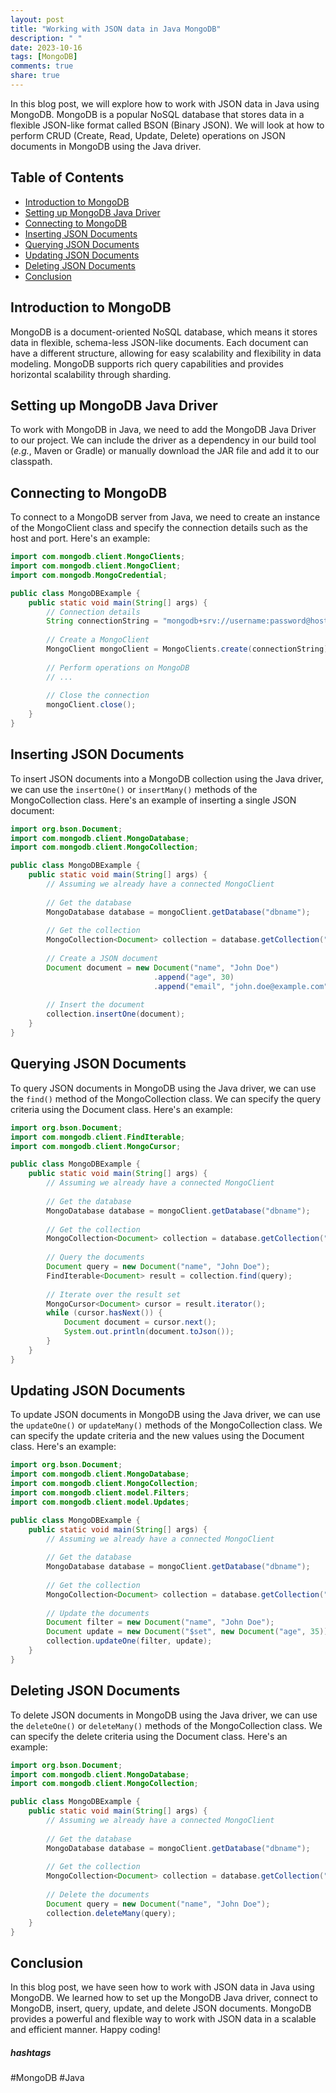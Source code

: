 ```yaml
---
layout: post
title: "Working with JSON data in Java MongoDB"
description: " "
date: 2023-10-16
tags: [MongoDB]
comments: true
share: true
---
```


In this blog post, we will explore how to work with JSON data in Java using MongoDB. MongoDB is a popular NoSQL database that stores data in a flexible JSON-like format called BSON (Binary JSON). We will look at how to perform CRUD (Create, Read, Update, Delete) operations on JSON documents in MongoDB using the Java driver.

## Table of Contents
- [Introduction to MongoDB](#introduction-to-mongodb)
- [Setting up MongoDB Java Driver](#setting-up-mongodb-java-driver)
- [Connecting to MongoDB](#connecting-to-mongodb)
- [Inserting JSON Documents](#inserting-json-documents)
- [Querying JSON Documents](#querying-json-documents)
- [Updating JSON Documents](#updating-json-documents)
- [Deleting JSON Documents](#deleting-json-documents)
- [Conclusion](#conclusion)

## Introduction to MongoDB

MongoDB is a document-oriented NoSQL database, which means it stores data in flexible, schema-less JSON-like documents. Each document can have a different structure, allowing for easy scalability and flexibility in data modeling. MongoDB supports rich query capabilities and provides horizontal scalability through sharding.

## Setting up MongoDB Java Driver

To work with MongoDB in Java, we need to add the MongoDB Java Driver to our project. We can include the driver as a dependency in our build tool (_e.g._, Maven or Gradle) or manually download the JAR file and add it to our classpath.

## Connecting to MongoDB

To connect to a MongoDB server from Java, we need to create an instance of the MongoClient class and specify the connection details such as the host and port. Here's an example:

```java
import com.mongodb.client.MongoClients;
import com.mongodb.client.MongoClient;
import com.mongodb.MongoCredential;

public class MongoDBExample {
    public static void main(String[] args) {
        // Connection details
        String connectionString = "mongodb+srv://username:password@host:port/dbname";
        
        // Create a MongoClient
        MongoClient mongoClient = MongoClients.create(connectionString);
        
        // Perform operations on MongoDB
        // ...
        
        // Close the connection
        mongoClient.close();
    }
}
```

## Inserting JSON Documents

To insert JSON documents into a MongoDB collection using the Java driver, we can use the `insertOne()` or `insertMany()` methods of the MongoCollection class. Here's an example of inserting a single JSON document:

```java
import org.bson.Document;
import com.mongodb.client.MongoDatabase;
import com.mongodb.client.MongoCollection;

public class MongoDBExample {
    public static void main(String[] args) {
        // Assuming we already have a connected MongoClient
        
        // Get the database
        MongoDatabase database = mongoClient.getDatabase("dbname");
        
        // Get the collection
        MongoCollection<Document> collection = database.getCollection("collectionname");
        
        // Create a JSON document
        Document document = new Document("name", "John Doe")
                                .append("age", 30)
                                .append("email", "john.doe@example.com");
        
        // Insert the document
        collection.insertOne(document);
    }
}
```

## Querying JSON Documents

To query JSON documents in MongoDB using the Java driver, we can use the `find()` method of the MongoCollection class. We can specify the query criteria using the Document class. Here's an example:

```java
import org.bson.Document;
import com.mongodb.client.FindIterable;
import com.mongodb.client.MongoCursor;

public class MongoDBExample {
    public static void main(String[] args) {
        // Assuming we already have a connected MongoClient
        
        // Get the database
        MongoDatabase database = mongoClient.getDatabase("dbname");
        
        // Get the collection
        MongoCollection<Document> collection = database.getCollection("collectionname");
        
        // Query the documents
        Document query = new Document("name", "John Doe");
        FindIterable<Document> result = collection.find(query);
        
        // Iterate over the result set
        MongoCursor<Document> cursor = result.iterator();
        while (cursor.hasNext()) {
            Document document = cursor.next();
            System.out.println(document.toJson());
        }
    }
}
```

## Updating JSON Documents

To update JSON documents in MongoDB using the Java driver, we can use the `updateOne()` or `updateMany()` methods of the MongoCollection class. We can specify the update criteria and the new values using the Document class. Here's an example:

```java
import org.bson.Document;
import com.mongodb.client.MongoDatabase;
import com.mongodb.client.MongoCollection;
import com.mongodb.client.model.Filters;
import com.mongodb.client.model.Updates;

public class MongoDBExample {
    public static void main(String[] args) {
        // Assuming we already have a connected MongoClient
        
        // Get the database
        MongoDatabase database = mongoClient.getDatabase("dbname");
        
        // Get the collection
        MongoCollection<Document> collection = database.getCollection("collectionname");
        
        // Update the documents
        Document filter = new Document("name", "John Doe");
        Document update = new Document("$set", new Document("age", 35));
        collection.updateOne(filter, update);
    }
}
```

## Deleting JSON Documents

To delete JSON documents in MongoDB using the Java driver, we can use the `deleteOne()` or `deleteMany()` methods of the MongoCollection class. We can specify the delete criteria using the Document class. Here's an example:

```java
import org.bson.Document;
import com.mongodb.client.MongoDatabase;
import com.mongodb.client.MongoCollection;

public class MongoDBExample {
    public static void main(String[] args) {
        // Assuming we already have a connected MongoClient
        
        // Get the database
        MongoDatabase database = mongoClient.getDatabase("dbname");
        
        // Get the collection
        MongoCollection<Document> collection = database.getCollection("collectionname");
        
        // Delete the documents
        Document query = new Document("name", "John Doe");
        collection.deleteMany(query);
    }
}
```

## Conclusion

In this blog post, we have seen how to work with JSON data in Java using MongoDB. We learned how to set up the MongoDB Java driver, connect to MongoDB, insert, query, update, and delete JSON documents. MongoDB provides a powerful and flexible way to work with JSON data in a scalable and efficient manner. Happy coding!

##### hashtags
#MongoDB #Java